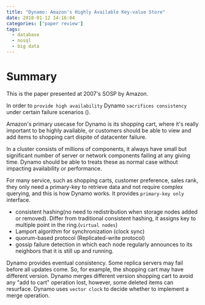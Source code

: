 ```yaml
---
title: "Dynamo: Amazon's Highly Available Key-value Store"
date: 2018-01-12 14:16:04
categories: ['paper review']
tags:
  - database
  - nosql
  - big data
---
```

# Summary
This is the paper presented at 2007's SOSP by Amazon.

In order to `provide high availability` Dynamo `sacrifices consistency` under certain failure scenarios ().

Amazon's primary usecase for Dynamo is its shopping cart, where it's really important to be highly available, or customers should be able to view and add items to shopping cart dispite of datacenter failure.

In a cluster consists of millions of components, it always have small but significant number of server or network components failing at any giving time. Dynamo should be able to treats these as normal case without impacting availability or performance.

For many service, such as shopping carts, customer preference, sales rank, they only need a primary-key to retrieve data and not require complex querying, and this is how Dynamo works. It provides `primary-key only` interface.

- consistent hashing(no need to redistribution when storage nodes added or removed). Differ from traditional consistent hashing, it assigns key to multiple point in the ring.(`virtual nodes`)
- Lamport algorithm for synchronization (clock sync)
- quorum-based protocol (Replicated-write protocol)
- gossip failure detection in which each node regularly announces to its neighbors that it is still up and running.

Dynamo provides eventual consistency. Some replica servers may fail before all updates come. So, for example, the shopping cart may have different version. Dynamo merges different version shopping cart to avoid any "add to cart" operation lost, however, some deleted items can resurface. Dynamo uses `vector clock` to decide whether to implement a merge operation.

#
